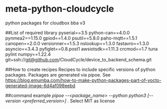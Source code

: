 # meta-python-cloudcycle
python packages for cloudbox bba v3

##List of required library 
pyserial==3.5
python-can==4.0.0
pynmea2==1.15.0
gpiod==1.4.0
psutil==5.8.0
paho-mqtt==1.5.1
canopen==2.0.0
versionner==1.5.3
nslookup==1.3.0
fastavro==1.3.0
asyncio==3.4.3
pyfiglet==0.8.post1
awsiotsdk==1.11.3
crcmod==1.7
tuna
pylint
numpy==1.22.4
git+ssh://git@github.com/CloudCycle/device_to_backend_schema.git

##How to create recipes
Recipes to include specific versions of python packages. Packages are generated via pipoe. See https://blog.emumba.com/how-to-make-python-packages-part-of-yocto-generated-image-6d4af098eebd

##command example
_pipoe --<package_name> --python python3 [--version <preferred_version>]_ . Select MIT as license
